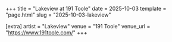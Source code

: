 +++
title = "Lakeview at 191 Toole"
date = 2025-10-03
template = "page.html"
slug = "2025-10-03-lakeview"

[extra]
artist = "Lakeview"
venue = "191 Toole"
venue_url = "https://www.191toole.com/"
+++
